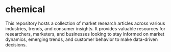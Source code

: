 # chemical
This repository hosts a collection of market research articles across various industries, trends, and consumer insights. It provides valuable resources for researchers, marketers, and businesses looking to stay informed on market dynamics, emerging trends, and customer behavior to make data-driven decisions.
